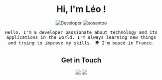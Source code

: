 <h1 align="center">Hi, I'm Léo !</h1>
<p align="center">
  <img src="https://img.shields.io/badge/Developer-leo-brightgreen" alt="Developer"/>
  <img src="https://komarev.com/ghpvc/?username=sosantoo&label=Profile%20views&color=16c313&style=flat" alt="sosantoo"/>
</p>
<p align="center">
  <samp>
  Hello, I'm a developer passionate about technology and its applications in the world. I'm always learning new things and trying to improve my skills.
  🌍  I'm based in France.
  </samp>
<h2 align="center">Get in Touch</h2>
<p align="center">
  <a href="https://mywebsite.com"><img src="https://img.shields.io/badge/-yourwebsite.com-3423A6?style=flat-square&logo=Google-Chrome&logoColor=white"/></a>
  <a href="https://www.linkedin.com/in/l%C3%A9opold-sallan-3601011a9/"><img src="https://img.shields.io/badge/-LinkedIn-0077B5?style=flat-square&logo=Linkedin&logoColor=white"/></a
